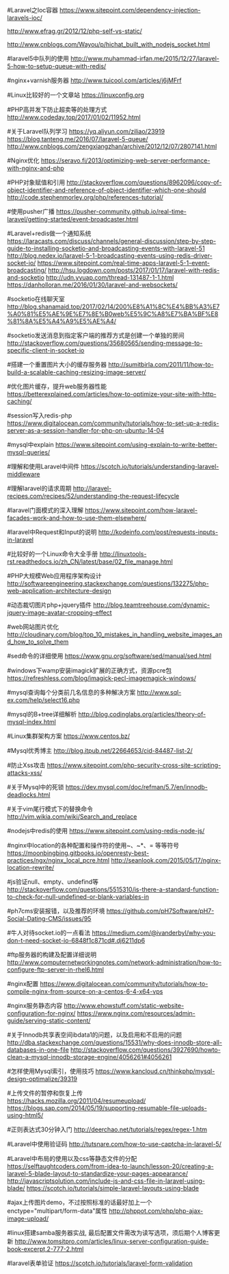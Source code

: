 #Laravel之Ioc容器
https://www.sitepoint.com/dependency-injection-laravels-ioc/

http://www.efrag.gr/2012/12/php-self-vs-static/

http://www.cnblogs.com/Wayou/p/hichat_built_with_nodejs_socket.html

#laravel5中队列的使用
http://www.muhammad-irfan.me/2015/12/27/laravel-5-how-to-setup-queue-with-redis/

#nginx+varnish服务器
http://www.tuicool.com/articles/j6jMFrf

#Linux比较好的一个文章站
https://linuxconfig.org

#PHP高并发下防止超卖等的处理方式
http://www.codeday.top/2017/01/02/11952.html

#关于Laravel队列学习
https://yq.aliyun.com/ziliao/23919
https://blog.tanteng.me/2016/07/laravel-5-queue/
http://www.cnblogs.com/zengxiangzhan/archive/2012/12/07/2807141.html

#Nginx优化
https://seravo.fi/2013/optimizing-web-server-performance-with-nginx-and-php


#PHP对象赋值和引用
http://stackoverflow.com/questions/8962096/copy-of-object-identifier-and-reference-of-object-identifier-which-one-should
http://code.stephenmorley.org/php/references-tutorial/

#使用pusher广播
https://pusher-community.github.io/real-time-laravel/getting-started/event-broadcaster.html

#Laravel+redis做一个通知系统
https://laracasts.com/discuss/channels/general-discussion/step-by-step-guide-to-installing-socketio-and-broadcasting-events-with-laravel-51
http://blog.nedex.io/laravel-5-1-broadcasting-events-using-redis-driver-socket-io/
https://www.sitepoint.com/real-time-apps-laravel-5-1-event-broadcasting/
http://hsu.logdown.com/posts/2017/01/17/laravel-with-redis-and-socketio
http://udn.yyuap.com/thread-131487-1-1.html
https://danholloran.me/2016/01/30/laravel-and-websockets/

#socketio在线聊天室
http://blog.shanamaid.top/2017/02/14/200%E8%A1%8C%E4%BB%A3%E7%A0%81%E5%AE%9E%E7%8E%B0web%E5%9C%A8%E7%BA%BF%E8%81%8A%E5%A4%A9%E5%AE%A4/

#socketio发送消息到指定客户端的推荐方式是创建一个单独的房间
http://stackoverflow.com/questions/35680565/sending-message-to-specific-client-in-socket-io

#搭建一个重置图片大小的缓存服务器
http://sumitbirla.com/2011/11/how-to-build-a-scalable-caching-resizing-image-server/

#优化图片缓存，提升web服务器性能
https://betterexplained.com/articles/how-to-optimize-your-site-with-http-caching/

#session写入redis-php
https://www.digitalocean.com/community/tutorials/how-to-set-up-a-redis-server-as-a-session-handler-for-php-on-ubuntu-14-04

#mysql中explain
https://www.sitepoint.com/using-explain-to-write-better-mysql-queries/

#理解和使用Laravel中间件
https://scotch.io/tutorials/understanding-laravel-middleware

#理解laravel的请求周期
http://laravel-recipes.com/recipes/52/understanding-the-request-lifecycle

#laravel门面模式的深入理解
https://www.sitepoint.com/how-laravel-facades-work-and-how-to-use-them-elsewhere/

#laravel中Request和Input的说明
http://kodeinfo.com/post/requests-inputs-in-laravel

#比较好的一个Linux命令大全手册
http://linuxtools-rst.readthedocs.io/zh_CN/latest/base/02_file_manage.html

#PHP大规模Web应用程序架构设计
http://softwareengineering.stackexchange.com/questions/132275/php-web-application-architecture-design

#动态裁切图片php+jquery插件
http://blog.teamtreehouse.com/dynamic-jquery-image-avatar-cropping-effect

#web网站图片优化
http://cloudinary.com/blog/top_10_mistakes_in_handling_website_images_and_how_to_solve_them

#sed命令的详细使用
https://www.gnu.org/software/sed/manual/sed.html

#windows下wamp安装imagick扩展的正确方式，资源pcre包
https://refreshless.com/blog/imagick-pecl-imagemagick-windows/

#mysql查询每个分类前几名信息的多种解决方案
http://www.sql-ex.com/help/select16.php

#mysql的B+tree详细解析
http://blog.codinglabs.org/articles/theory-of-mysql-index.html

#Linux集群架构方案
https://www.centos.bz/

#Mysql优秀博主
http://blog.itpub.net/22664653/cid-84487-list-2/

#防止Xss攻击
https://www.sitepoint.com/php-security-cross-site-scripting-attacks-xss/

#关于Mysql中的死锁
https://dev.mysql.com/doc/refman/5.7/en/innodb-deadlocks.html

#关于vim尾行模式下的替换命令
http://vim.wikia.com/wiki/Search_and_replace

#nodejs中redis的使用
https://www.sitepoint.com/using-redis-node-js/

#nginx中location的各种配置和操作符的使用~、~*、= 等等符号
https://moonbingbing.gitbooks.io/openresty-best-practices/ngx/nginx_local_pcre.html
http://seanlook.com/2015/05/17/nginx-location-rewrite/

#js验证null、empty、undefind等
http://stackoverflow.com/questions/5515310/is-there-a-standard-function-to-check-for-null-undefined-or-blank-variables-in

#ph7cms安装报错，以及推荐的环境
https://github.com/pH7Software/pH7-Social-Dating-CMS/issues/95

#牛人对待socket.io的一点看法
https://medium.com/@ivanderbyl/why-you-don-t-need-socket-io-6848f1c871cd#.dj6211dp6

#ftp服务器的构建及配置详细说明
http://www.computernetworkingnotes.com/network-administration/how-to-configure-ftp-server-in-rhel6.html

#nginx配置
https://www.digitalocean.com/community/tutorials/how-to-compile-nginx-from-source-on-a-centos-6-4-x64-vps

#nginx服务静态内容
http://www.ehowstuff.com/static-website-configuration-for-nginx/
https://www.nginx.com/resources/admin-guide/serving-static-content/

#关于Innodb共享表空间ibdata1的问题，以及启用和不启用的问题
http://dba.stackexchange.com/questions/15531/why-does-innodb-store-all-databases-in-one-file
http://stackoverflow.com/questions/3927690/howto-clean-a-mysql-innodb-storage-engine/4056261#4056261

#怎样使用Mysql索引，使用技巧
https://www.kancloud.cn/thinkphp/mysql-design-optimalize/39319

#上传文件的暂停和恢复上传
https://hacks.mozilla.org/2011/04/resumeupload/
https://blogs.sap.com/2014/05/19/supporting-resumable-file-uploads-using-html5/

#正则表达式30分钟入门
http://deerchao.net/tutorials/regex/regex-1.htm

#Laravel中使用验证码
http://tutsnare.com/how-to-use-captcha-in-laravel-5/

#Laravel中布局的使用以及css等静态文件的分配
https://selftaughtcoders.com/from-idea-to-launch/lesson-20/creating-a-laravel-5-blade-layout-to-standardize-your-pages-appearance/
http://javascriptsolution.com/include-js-and-css-file-in-laravel-using-blade/
https://scotch.io/tutorials/simple-laravel-layouts-using-blade

#ajax上传图片demo，不过按照标准的话最好加上一个enctype="multipart/form-data"属性
http://phppot.com/php/php-ajax-image-upload/

#linux搭建samba服务器实战, 最后配置文件需改为读写选项，须后期个人博客更新
http://www.tomsitpro.com/articles/linux-server-configuration-guide-book-excerpt,2-777-2.html

#laravel表单验证
https://scotch.io/tutorials/laravel-form-validation
